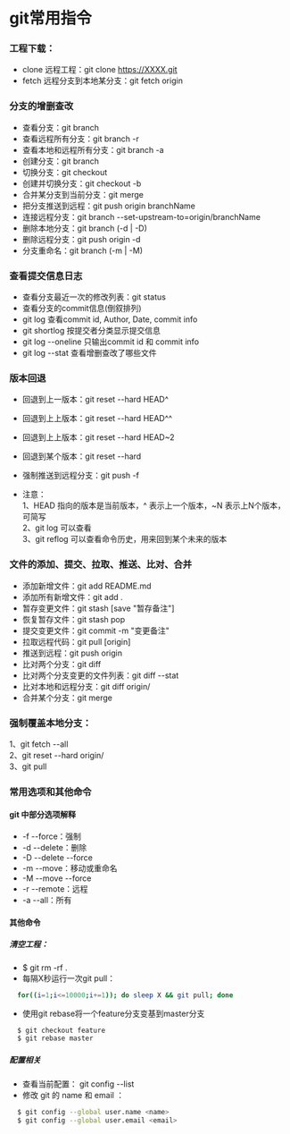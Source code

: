 # git常用指令


### 工程下载：

- clone 远程工程：git clone https://XXXX.git
- fetch 远程分支到本地某分支：git fetch origin

### 分支的增删查改

- 查看分支：git branch
- 查看远程所有分支：git branch -r
- 查看本地和远程所有分支：git branch -a
- 创建分支：git branch
- 切换分支：git checkout
- 创建并切换分支：git checkout -b
- 合并某分支到当前分支：git merge
- 把分支推送到远程：git push origin branchName
- 连接远程分支：git branch --set-upstream-to=origin/branchName
- 删除本地分支：git branch (-d | -D)
- 删除远程分支：git push origin -d
- 分支重命名：git branch (-m | -M)

### 查看提交信息日志

- 查看分支最近一次的修改列表：git status
- 查看分支的commit信息(倒叙排列)
- git log 查看commit id, Author, Date, commit info
- git shortlog 按提交者分类显示提交信息
- git log --oneline 只输出commit id 和 commit info
- git log --stat 查看增删查改了哪些文件


### 版本回退

- 回退到上一版本：git reset --hard HEAD^
- 回退到上上版本：git reset --hard HEAD^^
- 回退到上上版本：git reset --hard HEAD~2
- 回退到某个版本：git reset --hard
- 强制推送到远程分支：git push -f  

- 注意：  
1、HEAD 指向的版本是当前版本，^ 表示上一个版本，~N 表示上N个版本，可简写  
2、git log 可以查看  
3、git reflog 可以查看命令历史，用来回到某个未来的版本  

### 文件的添加、提交、拉取、推送、比对、合并

- 添加新增文件：git add README.md
- 添加所有新增文件：git add .
- 暂存变更文件：git stash [save "暂存备注"]
- 恢复暂存文件：git stash pop
- 提交变更文件：git commit -m "变更备注"
- 拉取远程代码：git pull [origin]
- 推送到远程：git push origin
- 比对两个分支：git diff
- 比对两个分支变更的文件列表：git diff --stat
- 比对本地和远程分支：git diff origin/
- 合并某个分支：git merge

### 强制覆盖本地分支：
1、git fetch --all   
2、git reset --hard origin/  
3、git pull

### 常用选项和其他命令

#### git 中部分选项解释

- -f --force：强制
- -d --delete：删除
- -D --delete --force
- -m --move：移动或重命名
- -M --move --force
- -r --remote：远程
- -a --all：所有

#### 其他命令

##### 清空工程：
- $ git rm -rf .
- 每隔X秒运行一次git pull：
```bash
  for((i=1;i<=10000;i+=1)); do sleep X && git pull; done
```  

- 使用git rebase将一个feature分支变基到master分支

```bash
  $ git checkout feature   
  $ git rebase master
```  


#####  配置相关

- 查看当前配置： git config --list
- 修改 git 的 name 和 email ：
```bash
  $ git config --global user.name <name>  
  $ git config --global user.email <email>
```  
